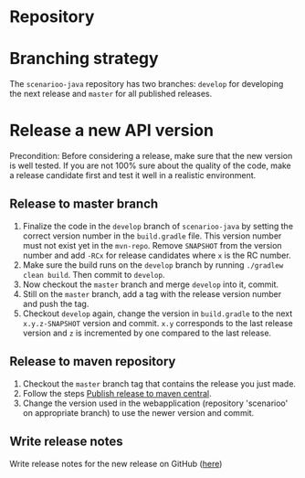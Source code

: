 # Repository

# Branching strategy
The `scenarioo-java` repository has two branches: `develop` for developing the next release and `master` for all published releases.

# Release a new API version

Precondition: Before considering a release, make sure that the new version is well tested. If you are not 100% sure about the quality of the code, make a release candidate first and test it well in a realistic environment.

## Release to master branch

1. Finalize the code in the `develop` branch of `scenarioo-java` by setting the correct version number in the `build.gradle` file. This version number must not exist yet in the `mvn-repo`. Remove `SNAPSHOT` from the version number and add `-RCx` for release candidates where `x` is the RC number.
2. Make sure the build runs on the `develop` branch by running `./gradlew clean build`. Then commit to `develop`.
3. Now checkout the `master` branch and merge `develop` into it, commit.
4. Still on the `master` branch, add a tag with the release version number and push the tag.
5. Checkout `develop` again, change the version in `build.gradle` to the next `x.y.z-SNAPSHOT` version and commit. `x.y` corresponds to the last release version and `z` is incremented by one compared to the last release.

## Release to maven repository

1. Checkout the `master` branch tag that contains the release you just made.
2. Follow the steps [Publish release to maven central](upload-to-maven-central.md).
3. Change the version used in the webapplication (repository 'scenarioo' on appropriate branch) to use the newer version and commit.

## Write release notes

Write release notes for the new release on GitHub ([here](https://github.com/scenarioo/scenarioo-java/releases))